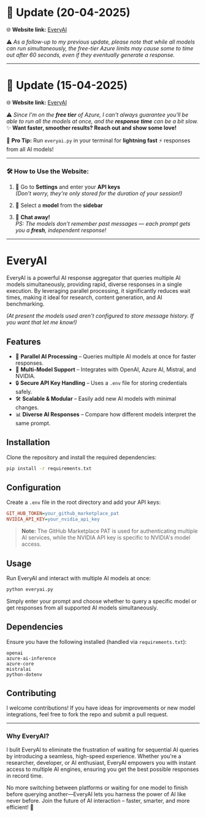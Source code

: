 # 🔄 Update (20-04-2025)

🌐 **Website link:** [EveryAI](https://everyai-f4e9fucdg2ddh8es.centralindia-01.azurewebsites.net/)  

⚠️ _As a follow-up to my previous update, please note that while all models can run simultaneously, the free-tier Azure limits may cause some to time out after 60 seconds, even if they eventually generate a response._

---


# 🔄 Update (15-04-2025)

🌐 **Website link:** [EveryAI](https://everyai-f4e9fucdg2ddh8es.centralindia-01.azurewebsites.net/)  

⚠️ _Since I'm on the **free tier** of Azure, I can't always guarantee you'll be able to run all the models at once, and the **response time** can be a bit slow._  
✨ **Want faster, smoother results? Reach out and show some love!**  

🚀 **Pro Tip:** Run `everyai.py` in your terminal for **lightning fast** ⚡️ responses from all AI models!

---

### 🛠️ How to Use the Website:

1. 🔐 Go to **Settings** and enter your **API keys**  
   _(Don't worry, they're only stored for the duration of your session!)_

2. 🤖 Select a **model** from the **sidebar**

3. 💬 **Chat away!**  
   _PS: The models don’t remember past messages — each prompt gets you a **fresh**, independent response!_

---

# EveryAI

EveryAI is a powerful AI response aggregator that queries multiple AI models simultaneously, providing rapid, diverse responses in a single execution. By leveraging parallel processing, it significantly reduces wait times, making it ideal for research, content generation, and AI benchmarking. 

_(At present the models used aren't configured to store message history. If you want that let me know!)_

## Features
- 🚀 **Parallel AI Processing** – Queries multiple AI models at once for faster responses.
- 🤖 **Multi-Model Support** – Integrates with OpenAI, Azure AI, Mistral, and NVIDIA.
- 🔒 **Secure API Key Handling** – Uses a `.env` file for storing credentials safely.
- 🛠 **Scalable & Modular** – Easily add new AI models with minimal changes.
- 📊 **Diverse AI Responses** – Compare how different models interpret the same prompt.

## Installation
Clone the repository and install the required dependencies:
```bash
pip install -r requirements.txt
```

## Configuration
Create a `.env` file in the root directory and add your API keys:
```ini
GIT_HUB_TOKEN=your_github_marketplace_pat
NVIDIA_API_KEY=your_nvidia_api_key
```
> **Note:** The GitHub Marketplace PAT is used for authenticating multiple AI services, while the NVIDIA API key is specific to NVIDIA's model access.

## Usage
Run EveryAI and interact with multiple AI models at once:
```bash
python everyai.py
```
Simply enter your prompt and choose whether to query a specific model or get responses from all supported AI models simultaneously.

## Dependencies
Ensure you have the following installed (handled via `requirements.txt`):
```
openai
azure-ai-inference
azure-core
mistralai
python-dotenv
```

## Contributing
I welcome contributions! If you have ideas for improvements or new model integrations, feel free to fork the repo and submit a pull request.

---
### Why EveryAI?
I bulit EveryAI to eliminate the frustration of waiting for sequential AI queries by introducing a seamless, high-speed experience. Whether you're a researcher, developer, or AI enthusiast, EveryAI empowers you with instant access to multiple AI engines, ensuring you get the best possible responses in record time.

No more switching between platforms or waiting for one model to finish before querying another—EveryAI lets you harness the power of AI like never before. Join the future of AI interaction – faster, smarter, and more efficient! 🚀
